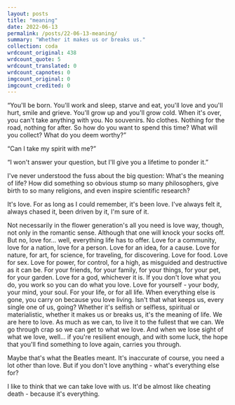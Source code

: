 ```yaml
---
layout: posts
title: "meaning"
date: 2022-06-13
permalink: /posts/22-06-13-meaning/
summary: "Whether it makes us or breaks us."
collection: coda
wrdcount_original: 438
wrdcount_quote: 5
wrdcount_translated: 0
wrdcount_capnotes: 0
imgcount_original: 0
imgcount_credited: 0
---
```

“You'll be born. You'll work and sleep, starve and eat, you'll love and you'll hurt, smile and grieve. You'll grow up and you'll grow cold. When it's over, you can't take anything with you. No souvenirs. No clothes. Nothing for the road, nothing for after. So how do you want to spend this time? What will you collect? What do you deem worthy?”

“Can I take my spirit with me?” 

“I won't answer your question, but I'll give you a lifetime to ponder it.”

I've never understood the fuss about the big question: What's the meaning of life? How did something so obvious stump so many philosophers, give birth to so many religions, and even inspire scientific research?

It's love. For as long as I could remember, it's been love. I've always felt it, always chased it, been driven by it, I'm sure of it.

Not necessarily in the flower generation's <span class="text-body-quote">all you need is love</span> way, though, not only in the romantic sense. Although that one will knock your socks off. But no, love for… well, everything life has to offer. Love for a community, love for a nation, love for a person. Love for an idea, for a cause. Love for nature, for art, for science, for traveling, for discovering. Love for food. Love for sex. Love for power, for control, for a high, as misguided and destructive as it can be. For your friends, for your family, for your things, for your pet, for your garden. Love for a god, whichever it is. If you don't love what you do, you work so you can do what you love. Love for yourself - your body, your mind, your soul. For your life, or for all life. When everything else is gone, you carry on because you love living. Isn't that what keeps us, every single one of us, going? Whether it's selfish or selfless, spiritual or materialistic, whether it makes us or breaks us, it's the meaning of life. We are here to love. As much as we can, to live it to the fullest that we can. We go through crap so we can get to what we love. And when we lose sight of what we love, well... if you're resilient enough, and with some luck, the hope that you'll find something to love again, carries you through.

Maybe that's what the Beatles meant. It's inaccurate of course, you need a lot other than love. But if you don't love anything - what's everything else for?

I like to think that we can take love with us. It'd be almost like cheating death - because it's everything.
